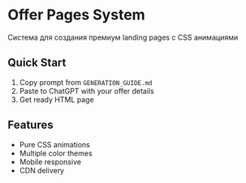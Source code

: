 # Offer Pages System
Система для создания премиум landing pages с CSS анимациями

## Quick Start
1. Copy prompt from `GENERATION_GUIDE.md`
2. Paste to ChatGPT with your offer details
3. Get ready HTML page

## Features
- Pure CSS animations
- Multiple color themes
- Mobile responsive
- CDN delivery
